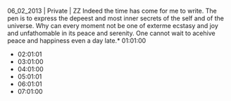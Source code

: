 06_02_2013 | Private | ZZ 
Indeed the time has come for me to write. The pen is to express the depeest and most inner secrets of the self and of the universe. Why can every moment not be one of exterme ecstasy and joy and unfathomable in its peace and serenity. One cannot wait to acehive peace and happiness even a day late.* 01:01:00
* 02:01:01
* 03:01:00
* 04:01:00
* 05:01:01
* 06:01:01
* 07:01:00

